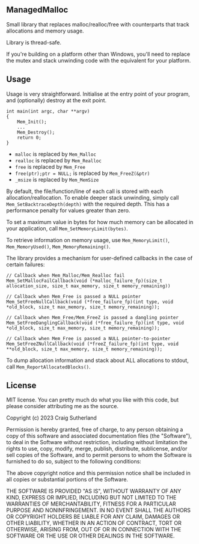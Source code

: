 ManagedMalloc
-------------

Small library that replaces malloc/realloc/free with counterparts that track allocations and memory usage.

Library is thread-safe.

If you're building on a platform other than Windows, you'll need to replace the mutex and stack unwinding code with the equivalent for your platform.

Usage
-----

Usage is very straightforward. Initialise at the entry point of your program, and (optionally) destroy at the exit point.

```
int main(int argc, char **argv)
{
    Mem_Init();
    ...
    Mem_Destroy();
    return 0;
}
```

- ```malloc``` is replaced by ```Mem_Malloc```
- ```realloc``` is replaced by ```Mem_Realloc```
- ```free``` is replaced by ```Mem_Free```
- ```free(ptr);ptr = NULL;``` is replaced by ```Mem_FreeZ(&ptr)```
- ```_msize``` is replaced by ```Mem_MemSize```

By default, the file/function/line of each call is stored with each allocation/reallocation. To enable deeper stack unwinding, simply call ```Mem_SetBacktraceDepth(depth)``` with the required depth. This has a performance penalty for values greater than zero.

To set a maximum value in bytes for how much memory can be allocated in your application, call ```Mem_SetMemoryLimit(bytes)```.

To retrieve information on memory usage, use ```Mem_MemoryLimit()```, ```Mem_MemoryUsed()```, ```Mem_MemoryRemaining()```.

The library provides a mechanism for user-defined callbacks in the case of certain failures:

```
// Callback when Mem_Malloc/Mem_Realloc fail
Mem_SetMallocFailCallback(void (*malloc_failure_fp)(size_t allocation_size, size_t max_memory, size_t memory_remaining))

// Callback when Mem_Free is passed a NULL pointer
Mem_SetFreeNullCallback(void (*free_failure_fp)(int type, void *old_block, size_t max_memory, size_t memory_remaining));

// Callback when Mem_Free/Mem_FreeZ is passed a dangling pointer
Mem_SetFreeDanglingCallback(void (*free_failure_fp)(int type, void *old_block, size_t max_memory, size_t memory_remaining));

// Callback when Mem_Free is passed a NULL pointer-to-pointer
Mem_SetFreeZNullCallback(void (*freeZ_failure_fp)(int type, void **old_block, size_t max_memory, size_t memory_remaining));
```

To dump allocation information and stack about ALL allocations to stdout, call ```Mem_ReportAllocatedBlocks()```.

License
-------

MIT license. You can pretty much do what you like with this code, but please consider attributing me as the source.

Copyright (c) 2023 Craig Sutherland

Permission is hereby granted, free of charge, to any person obtaining a copy of this software and associated documentation files (the "Software"), to deal in the Software without restriction, including without limitation the rights to use, copy, modify, merge, publish, distribute, sublicense, and/or sell copies of the Software, and to permit persons to whom the Software is furnished to do so, subject to the following conditions:

The above copyright notice and this permission notice shall be included in all copies or substantial portions of the Software.

THE SOFTWARE IS PROVIDED "AS IS", WITHOUT WARRANTY OF ANY KIND, EXPRESS OR IMPLIED, INCLUDING BUT NOT LIMITED TO THE WARRANTIES OF MERCHANTABILITY, FITNESS FOR A PARTICULAR PURPOSE AND NONINFRINGEMENT. IN NO EVENT SHALL THE AUTHORS OR COPYRIGHT HOLDERS BE LIABLE FOR ANY CLAIM, DAMAGES OR OTHER LIABILITY, WHETHER IN AN ACTION OF CONTRACT, TORT OR OTHERWISE, ARISING FROM, OUT OF OR IN CONNECTION WITH THE SOFTWARE OR THE USE OR OTHER DEALINGS IN THE SOFTWARE.
